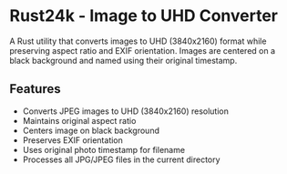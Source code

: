 # Rust24k - Image to UHD Converter

A Rust utility that converts images to UHD (3840x2160) format while preserving aspect ratio and EXIF orientation. Images are centered on a black background and named using their original timestamp.

## Features

- Converts JPEG images to UHD (3840x2160) resolution
- Maintains original aspect ratio
- Centers image on black background
- Preserves EXIF orientation
- Uses original photo timestamp for filename
- Processes all JPG/JPEG files in the current directory

